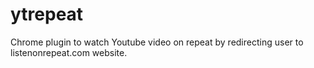 ytrepeat
========

Chrome plugin to watch Youtube video on repeat by redirecting user to listenonrepeat.com website.

